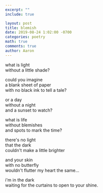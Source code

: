 ```yaml
---
excerpt: ""
include: true

layout: post
title: blemish 
date: 2019-08-24 1:02:00 -0700
categories: poetry
math: true
comments: true
author: Aaron
---
```






what is light  
without a little shade?  

could you imagine  
a blank sheet of paper  
with no black ink to tell a tale?  

or a day  
without a night  
and a sunset to watch?  

what is life  
without blemishes  
and spots to mark the time?  

there's no light  
that the dark  
couldn't make a little brighter  

and your skin  
with no butterfly  
wouldn't flutter my heart the same...  

i'm in the dark  
waiting for the curtains to open to your shine.

